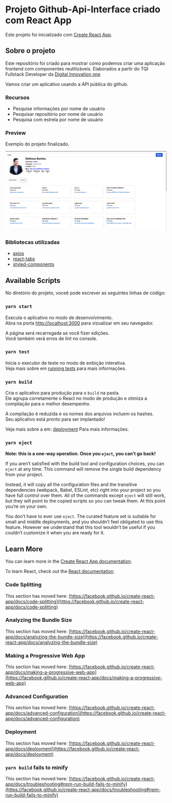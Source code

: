 # Projeto Github-Api-Interface criado com React App

Este projeto foi inicializado com [Create React App](https://github.com/facebook/create-react-app).

## Sobre o projeto

Este repositório foi criado para mostrar como podemos criar uma aplicação frontend com componentes reutilizáveis. Elaborados a partir do TQI Fullstack Developer da [Digital Innovation one](https://web.dio.me/)

Vamos criar um aplicativo usando a API pública do github.

### Recursos

- Pesquise informações por nome de usuário
- Pesquisar repositório por nome de usuário
- Pesquisa com estrela por nome de usuário

### Preview

Exemplo do projeto finalizado.

![plot](./image/snapshot-1.png)

### Bibliotecas utilizadas

- [axios](https://www.npmjs.com/package/axios)
- [react-tabs](https://www.npmjs.com/package/react-tabs)
- [styled-components](https://styled-components.com/)

## Available Scripts

No diretório do projeto, voceê pode escrever as seguintes linhas de código:

### `yarn start`

Executa o aplicativo no modo de desenvolvimento.\
Abra na porta [http://localhost:3000](http://localhost:3000) para vizualizar em seu navegador.

A página será recarregada se você fizer edições.\
Você também verá erros de lint no console.

### `yarn test`

Inicia o executor de teste no modo de exibição interativa.\
Veja mais sobre em [running tests](https://facebook.github.io/create-react-app/docs/running-tests) para mais informações.

### `yarn build`

Cria o aplicativo para produção para o `build` na pasta.\
Ele agrupa corretamente o React no modo de produção e otimiza a compilação para o melhor desempenho.

A compilação é reduzida e os nomes dos arquivos incluem os hashes.\
Seu aplicativo está pronto para ser implantado!

Veja mais sobre a em: [deployment](https://facebook.github.io/create-react-app/docs/deployment) Para mais informações.

### `yarn eject`

**Note: this is a one-way operation. Once you `eject`, you can’t go back!**

If you aren’t satisfied with the build tool and configuration choices, you can `eject` at any time. This command will remove the single build dependency from your project.

Instead, it will copy all the configuration files and the transitive dependencies (webpack, Babel, ESLint, etc) right into your project so you have full control over them. All of the commands except `eject` will still work, but they will point to the copied scripts so you can tweak them. At this point you’re on your own.

You don’t have to ever use `eject`. The curated feature set is suitable for small and middle deployments, and you shouldn’t feel obligated to use this feature. However we understand that this tool wouldn’t be useful if you couldn’t customize it when you are ready for it.

## Learn More

You can learn more in the [Create React App documentation](https://facebook.github.io/create-react-app/docs/getting-started).

To learn React, check out the [React documentation](https://reactjs.org/).

### Code Splitting

This section has moved here: [https://facebook.github.io/create-react-app/docs/code-splitting](https://facebook.github.io/create-react-app/docs/code-splitting)

### Analyzing the Bundle Size

This section has moved here: [https://facebook.github.io/create-react-app/docs/analyzing-the-bundle-size](https://facebook.github.io/create-react-app/docs/analyzing-the-bundle-size)

### Making a Progressive Web App

This section has moved here: [https://facebook.github.io/create-react-app/docs/making-a-progressive-web-app](https://facebook.github.io/create-react-app/docs/making-a-progressive-web-app)

### Advanced Configuration

This section has moved here: [https://facebook.github.io/create-react-app/docs/advanced-configuration](https://facebook.github.io/create-react-app/docs/advanced-configuration)

### Deployment

This section has moved here: [https://facebook.github.io/create-react-app/docs/deployment](https://facebook.github.io/create-react-app/docs/deployment)

### `yarn build` fails to minify

This section has moved here: [https://facebook.github.io/create-react-app/docs/troubleshooting#npm-run-build-fails-to-minify](https://facebook.github.io/create-react-app/docs/troubleshooting#npm-run-build-fails-to-minify)
